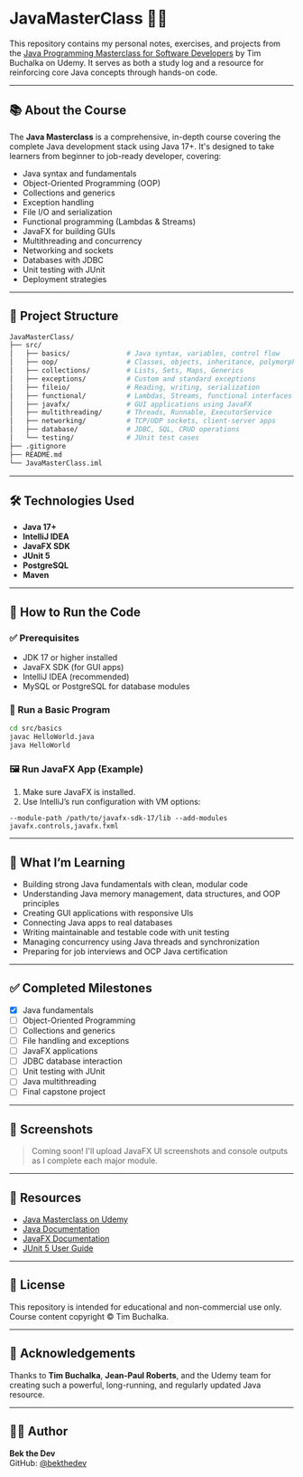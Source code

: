 
# JavaMasterClass 🧑‍💻

This repository contains my personal notes, exercises, and projects from the [Java Programming Masterclass for Software Developers](https://www.udemy.com/course/java-the-complete-java-developer-course/) by Tim Buchalka on Udemy. It serves as both a study log and a resource for reinforcing core Java concepts through hands-on code.

---

## 📚 About the Course

The **Java Masterclass** is a comprehensive, in-depth course covering the complete Java development stack using Java 17+. It's designed to take learners from beginner to job-ready developer, covering:

- Java syntax and fundamentals
- Object-Oriented Programming (OOP)
- Collections and generics
- Exception handling
- File I/O and serialization
- Functional programming (Lambdas & Streams)
- JavaFX for building GUIs
- Multithreading and concurrency
- Networking and sockets
- Databases with JDBC
- Unit testing with JUnit
- Deployment strategies

---

## 📁 Project Structure

```bash
JavaMasterClass/
├── src/
│   ├── basics/              # Java syntax, variables, control flow
│   ├── oop/                 # Classes, objects, inheritance, polymorphism
│   ├── collections/         # Lists, Sets, Maps, Generics
│   ├── exceptions/          # Custom and standard exceptions
│   ├── fileio/              # Reading, writing, serialization
│   ├── functional/          # Lambdas, Streams, functional interfaces
│   ├── javafx/              # GUI applications using JavaFX
│   ├── multithreading/      # Threads, Runnable, ExecutorService
│   ├── networking/          # TCP/UDP sockets, client-server apps
│   ├── database/            # JDBC, SQL, CRUD operations
│   └── testing/             # JUnit test cases
├── .gitignore
├── README.md
└── JavaMasterClass.iml
```

---

## 🛠️ Technologies Used

- **Java 17+**
- **IntelliJ IDEA**
- **JavaFX SDK**
- **JUnit 5**
- **PostgreSQL**
- **Maven**

---
 
## 🚀 How to Run the Code

### ✅ Prerequisites

- JDK 17 or higher installed
- JavaFX SDK (for GUI apps)
- IntelliJ IDEA (recommended)
- MySQL or PostgreSQL for database modules

### 🧪 Run a Basic Program

```bash
cd src/basics
javac HelloWorld.java
java HelloWorld
```

### 🖼️ Run JavaFX App (Example)

1. Make sure JavaFX is installed.
2. Use IntelliJ’s run configuration with VM options:

```text
--module-path /path/to/javafx-sdk-17/lib --add-modules javafx.controls,javafx.fxml
```

---

## 🧠 What I’m Learning

- Building strong Java fundamentals with clean, modular code
- Understanding Java memory management, data structures, and OOP principles
- Creating GUI applications with responsive UIs
- Connecting Java apps to real databases
- Writing maintainable and testable code with unit testing
- Managing concurrency using Java threads and synchronization
- Preparing for job interviews and OCP Java certification

---

## ✅ Completed Milestones

- [x] Java fundamentals
- [ ] Object-Oriented Programming
- [ ] Collections and generics
- [ ] File handling and exceptions
- [ ] JavaFX applications
- [ ] JDBC database interaction
- [ ] Unit testing with JUnit
- [ ] Java multithreading
- [ ] Final capstone project

---

## 📸 Screenshots

> Coming soon! I'll upload JavaFX UI screenshots and console outputs as I complete each major module.

---

## 📌 Resources

- [Java Masterclass on Udemy](https://www.udemy.com/course/java-the-complete-java-developer-course/)
- [Java Documentation](https://docs.oracle.com/en/java/)
- [JavaFX Documentation](https://openjfx.io/)
- [JUnit 5 User Guide](https://junit.org/junit5/docs/current/user-guide/)

---

## 📄 License

This repository is intended for educational and non-commercial use only. Course content copyright © Tim Buchalka.

---

## 🙌 Acknowledgements

Thanks to **Tim Buchalka**, **Jean-Paul Roberts**, and the Udemy team for creating such a powerful, long-running, and regularly updated Java resource.

---

## 👨‍💻 Author

**Bek the Dev**  
GitHub: [@bekthedev](https://github.com/bekthedev)